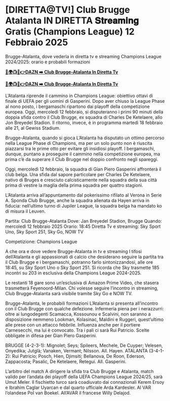 # [DIRETTA@TV!] Club Brugge Atalanta IN DIRETTA 𝐒𝐭𝐫𝐞𝐚𝐦𝐢𝐧𝐠 Gratis (Champions League) 12 Febbraio 2025

Brugge-Atalanta, dove vederla in diretta tv e streaming Champions League 2024/2025: orario e probabili formazioni

**[🔴🌍📺📱👉DAZN ➡️ Club Brugge-Atalanta In Diretta Tv](https://tinyurl.com/4dwhr6d4)**

**[🔴🌍📺📱👉DAZN ➡️ Club Brugge-Atalanta In Diretta Tv](https://tinyurl.com/4dwhr6d4)**

L’Atalanta riprende il cammino in Champions League: obiettivo ottavi di finale di UEFA per gli uomini di Gasperini. Dopo aver chiuso la League Phase al nono posto, i bergamaschi ripartono dai playoff della competizione europea. Oggi, mercoledì 12 febbraio, si disputeranno i primi 90 minuti della doppia sfida contro il Club Brugge, ex squadra di Charles De Ketelaere, allo Jon Breyedel Stadion. Il ritorno, invece, è in programma martedì 18 febbraio alle 21, al Gewiss Stadium.

Brugge-Atalanta, quando si gioca L’Atalanta ha disputato un ottimo percorso nella League Phase di Champions, ma per un solo punto non è riuscita piazzarsi tra le prime otto per evitare gli insidiosi playoff. I bergamaschi, dunque, puntano a proseguire il cammino nella competizione europea, ma prima c’è da superare il Club Brugge nel doppio confronto negli spareggi.

Oggi, mercoledì 12 febbraio, la squadra di Gian Piero Gasperini affronterà il club belga. Una sfida dal sapore particolare per Charles De Ketelaere, nativo di Bruges e cresciuto calcisticamente nella squadra della sua città prima di vestire la maglia della prima squadra per quattro stagioni.

L’Atalanta arriva all’appuntamento dal pokerissimo rifilato al Verona in Serie A. Sponda Club Brugge, anche la squadra allenata da Hayen arriva in fiducia: nell’ultimo turno di Jupiler League, la squadra belga ha mandato ko di misura il Leuven.

Partita: Club Brugge-Atalanta Dove: Jan Breyedel Stadion, Brugge Quando: mercoledì 12 febbraio 2025 Orario: 18:45 Diretta Tv e streaming: Sky Sport Uno, Sky Sport 251, Sky Go, NOW TV

Competizione: Champions League

A che ora e dove vedere Brugge-Atalanta in tv e streaming I tifosi dell’Atalanta e gli appassionati di calcio che desiderano seguire la partita tra il Club Brugge e i bergamaschi, potranno farlo sintonizzandosi, alle ore 18:45, su Sky Sport Uno o Sky Sport 251. Si ricorda che Sky trasmette 185 incontri su 203 in esclusiva della Champions League 2024-2025.

Le restanti 18 gare sono un’esclusiva di Amazon Prime Video, che stasera trasmetterà Feyenoord-Milan. Chi volesse seguire l’incontro in streaming, Club Brugge-Atalanta sarà visibile tramite Sky Go e NOW TV.

Brugge-Atalanta, le probabili formazioni L’Atalanta si presenta all’incontro con il Club Brugge con qualche defezione. Infermeria piena per i nerazzurri: oltre ai lungodegenti Scamacca, Kossounou e Scalvini, non saranno a disposizione nemmeno Lookman, Kolasinac, Maldini e Ruggeri, quest’ultimo alle prese con un attacco febbrile. Influenza anche per il portiere Carnesecchi, ma lui è convocato. Tra i pali ci sarà Rui Patricio. Scelte obbligate in difesa per Gian Piero Gasperini.

BRUGGE (4-2-3-1): Mignolet; Seys; Spileers, Mechele, De Cuyper; Velesen, Onyedika; Jutglà; Vanaken, Vermant; Nilsson. All. Hayen. ATALANTA (3-4-1-2): Rui Patricio; Posch, Hien, Djimsiti; Bellanova, De Roon, Ederson, Zappacosta; Pasalic, De Ketelaere, Retegui. All. Gasperini.

L’arbitro del match A dirigere la sfida tra Club Brugge e Atalanta, match valido per l’andata dei playoff della UEFA Champions League 2024/25, sarà Umut Meler. Il fischietto turco sarà coadiuvato dai connazionali Kerem Ersoy e Ibrahim Caglar Uyarcan e dal quarto ufficiale Arda Kardesler. Al VAR l’olandese Pol van Boekel. All’AVAR il francese Willy Delajod.
